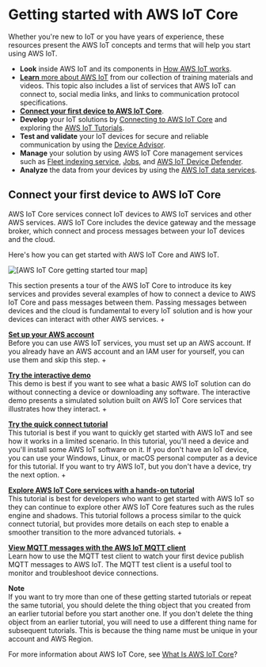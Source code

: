 # Getting started with AWS IoT Core<a name="iot-gs"></a>

Whether you're new to IoT or you have years of experience, these resources present the AWS IoT concepts and terms that will help you start using AWS IoT\. 
+ **Look** inside AWS IoT and its components in [How AWS IoT works](aws-iot-how-it-works.md)\.
+ [**Learn** more about AWS IoT](aws-iot-learn-more.md) from our collection of training materials and videos\. This topic also includes a list of services that AWS IoT can connect to, social media links, and links to communication protocol specifications\.
+ **[Connect your first device to AWS IoT Core](#aws-iot-get-started)**\.
+ **Develop** your IoT solutions by [Connecting to AWS IoT Core](connect-to-iot.md) and exploring the [AWS IoT Tutorials](iot-tutorials.md)\.
+ **Test and validate** your IoT devices for secure and reliable communication by using the [Device Advisor](device-advisor.md)\.
+ **Manage** your solution by using AWS IoT Core management services such as [Fleet indexing service](iot-indexing.md), [Jobs](iot-jobs.md), and [AWS IoT Device Defender](device-defender.md)\.
+ **Analyze** the data from your devices by using the [AWS IoT data services](aws-iot-how-it-works.md#aws-iot-components-data)\.

## Connect your first device to AWS IoT Core<a name="aws-iot-get-started"></a>

AWS IoT Core services connect IoT devices to AWS IoT services and other AWS services\. AWS IoT Core includes the device gateway and the message broker, which connect and process messages between your IoT devices and the cloud\.

Here's how you can get started with AWS IoT Core and AWS IoT\.

![\[AWS IoT Core getting started tour map\]](http://docs.aws.amazon.com/iot/latest/developerguide/images/iot-gs-tour-map.png)

This section presents a tour of the AWS IoT Core to introduce its key services and provides several examples of how to connect a device to AWS IoT Core and pass messages between them\. Passing messages between devices and the cloud is fundamental to every IoT solution and is how your devices can interact with other AWS services\.
+ 

**[Set up your AWS account](setting-up.md)**  
Before you can use AWS IoT services, you must set up an AWS account\. If you already have an AWS account and an IAM user for yourself, you can use them and skip this step\.
+ 

**[Try the interactive demo](interactive-demo.md)**  
This demo is best if you want to see what a basic AWS IoT solution can do without connecting a device or downloading any software\. The interactive demo presents a simulated solution built on AWS IoT Core services that illustrates how they interact\.
+ 

**[Try the quick connect tutorial](iot-quick-start.md)**  
This tutorial is best if you want to quickly get started with AWS IoT and see how it works in a limited scenario\. In this tutorial, you'll need a device and you'll install some AWS IoT software on it\. If you don't have an IoT device, you can use your Windows, Linux, or macOS personal computer as a device for this tutorial\. If you want to try AWS IoT, but you don't have a device, try the next option\.
+ 

**[Explore AWS IoT Core services with a hands\-on tutorial](iot-gs-first-thing.md)**  
This tutorial is best for developers who want to get started with AWS IoT so they can continue to explore other AWS IoT Core features such as the rules engine and shadows\. This tutorial follows a process similar to the quick connect tutorial, but provides more details on each step to enable a smoother transition to the more advanced tutorials\.
+ 

**[View MQTT messages with the AWS IoT MQTT client](view-mqtt-messages.md)**  
Learn how to use the MQTT test client to watch your first device publish MQTT messages to AWS IoT\. The MQTT test client is a useful tool to monitor and troubleshoot device connections\.

**Note**  
If you want to try more than one of these getting started tutorials or repeat the same tutorial, you should delete the thing object that you created from an earlier tutorial before you start another one\. If you don't delete the thing object from an earlier tutorial, you will need to use a different thing name for subsequent tutorials\. This is because the thing name must be unique in your account and AWS Region\.

For more information about AWS IoT Core, see [What Is AWS IoT Core](what-is-aws-iot.md)?